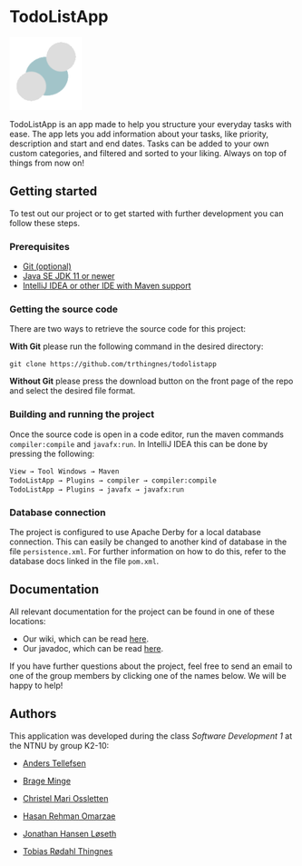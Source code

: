 # TodoListApp 
![TodoListApp logo](src/main/resources/edu/ntnu/idatt1002/k2g10/todolistapp/img/icon.png)

TodoListApp is an app made to help you structure your everyday tasks with ease. The app lets you add information about
your tasks, like priority, description and start and end dates. Tasks can be added to your own custom categories, and 
filtered and sorted to your liking. Always on top of things from now on!

## Getting started
To test out our project or to get started with further development you can follow these steps.

### Prerequisites
* [Git (optional)](https://git-scm.com/)
* [Java SE JDK 11 or newer](https://www.oracle.com/java/technologies/javase-jdk11-downloads.html)
* [IntelliJ IDEA or other IDE with Maven support](https://www.jetbrains.com/idea/)

### Getting the source code
There are two ways to retrieve the source code for this project:

**With Git** please run the following command in the desired directory:
```
git clone https://github.com/trthingnes/todolistapp
```

**Without Git** please press the download button on the front page of the repo and select the desired file format.

### Building and running the project
Once the source code is open in a code editor, run the maven commands `compiler:compile` and `javafx:run`. In IntelliJ
IDEA this can be done by pressing the following:
```
View → Tool Windows → Maven
TodoListApp → Plugins → compiler → compiler:compile
TodoListApp → Plugins → javafx → javafx:run
```

### Database connection
The project is configured to use Apache Derby for a local database connection. This can easily be changed to another kind
of database in the file `persistence.xml`. For further information on how to do this, refer to the database docs linked
in the file `pom.xml`.

## Documentation
All relevant documentation for the project can be found in one of these locations:
* Our wiki, which can be read [here](https://gitlab.stud.iie.ntnu.no/idatx1002_2021_k2-10/idatx1002_2021_k2-10/-/wikis/home).
* Our javadoc, which can be read [here](http://idatx1002_2021_k2-10.pages.stud.idi.ntnu.no/idatx1002_2021_k2-10/javadoc/).

If you have further questions about the project, feel free to send an email to one of the group members by clicking one
of the names below. We will be happy to help!

## Authors
This application was developed during the class _Software Development 1_ at the NTNU by group K2-10:

- [Anders Tellefsen](mailto:andetel@stud.ntnu.no)

- [Brage Minge](mailto:bragemi@stud.ntnu.no)

- [Christel Mari Ossletten](mailto:chrisoss@stud.ntnu.no)

- [Hasan Rehman Omarzae](mailto:hasanro@stud.ntnu.no)

- [Jonathan Hansen Løseth](mailto:jonathhl@stud.ntnu.no)

- [Tobias Rødahl Thingnes](mailto:tobiasth@stud.ntnu.no)
